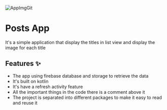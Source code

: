 ![AppImgGit](https://user-images.githubusercontent.com/52779920/104915917-604a7b00-59a2-11eb-9e73-4ef5d77efcfe.png)

# Posts App

 It's a simple application that display the titles in list view and display the image for each title

## Features ✨
- The app using firebase database and storage to retrieve the data
- It's built on kotlin
- It's have a refresh activity feature
- All the important things in the code there is a comment above it
- The project is separated into different packages to make it easy to read and reuse it

